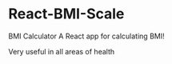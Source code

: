 # React-BMI-Scale

BMI Calculator A React app for calculating BMI!

Very useful in all areas of health
